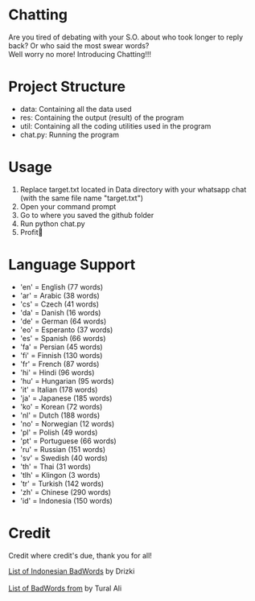 # Chatting

Are you tired of debating with your S.O. about who took longer to reply back? Or who said the most swear words?<br>
Well worry no more! Introducing Chatting!!!

# Project Structure
* data: Containing all the data used
* res: Containing the output (result) of the program
* util: Containing all the coding utilities used in the program
* chat.py: Running the program

# Usage
1. Replace target.txt located in Data directory with your whatsapp chat (with the same file name "target.txt")
2. Open your command prompt
3. Go to where you saved the github folder
4. Run python chat.py
5. Profit💸

# Language Support
* 'en' = English (77 words)
* 'ar' = Arabic (38 words)
* 'cs' = Czech (41 words)
* 'da' = Danish (16 words)
* 'de' = German (64 words)
* 'eo' = Esperanto (37 words)
* 'es' = Spanish (66 words)
* 'fa' = Persian (45 words)
* 'fi' = Finnish (130 words)
* 'fr' = French (87 words)
* 'hi' = Hindi (96 words)
* 'hu' = Hungarian (95 words)
* 'it' = Italian (178 words)
* 'ja' = Japanese (185 words)
* 'ko' = Korean (72 words)
* 'nl' = Dutch (188 words)
* 'no' = Norwegian (12 words)
* 'pl' = Polish (49 words)
* 'pt' = Portuguese (66 words)
* 'ru' = Russian (151 words)
* 'sv' = Swedish (40 words)
* 'th' = Thai (31 words)
* 'tlh' = Klingon (3 words)
* 'tr' = Turkish (142 words)
* 'zh' = Chinese (290 words)
* 'id' = Indonesia (150 words)

# Credit
Credit where credit's due, thank you for all!

[List of Indonesian BadWords](https://github.com/drizki/indonesian-badwords) by Drizki
<br><br>
[List of BadWords from](https://github.com/tural-ali/encycloDB) by Tural Ali
